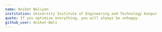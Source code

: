 ```yaml
---
name: Aniket Waliyan
institution: University Institute of Engineering and Technology Kanpur
quote: If you optimize everything, you will always be unhappy.
github_user: Aniket-Wali
---
```

